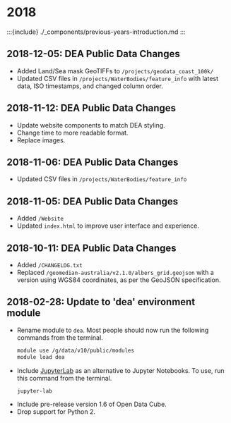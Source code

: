 # 2018

:::{include} ./_components/previous-years-introduction.md
:::

## 2018-12-05: DEA Public Data Changes

* Added Land/Sea mask GeoTIFFs to `/projects/geodata_coast_100k/`
* Updated CSV files in `/projects/WaterBodies/feature_info` with latest data, ISO timestamps, and changed column order.

## 2018-11-12: DEA Public Data Changes

* Update website components to match DEA styling.
* Change time to more readable format.
* Replace images.

## 2018-11-06: DEA Public Data Changes

- Updated CSV files in `/projects/WaterBodies/feature_info`

## 2018-11-05: DEA Public Data Changes

- Added `/Website`
- Updated `index.html` to improve user interface and experience.

## 2018-10-11: DEA Public Data Changes

- Added `/CHANGELOG.txt`
- Replaced `/geomedian-australia/v2.1.0/albers_grid.geojson` with a version using WGS84 coordinates, as per the GeoJSON specification.

## 2018-02-28: Update to 'dea' environment module

* Rename module to `dea`. Most people should now run the following commands from the terminal.
    ```bash
    module use /g/data/v10/public/modules
    module load dea
    ```
* Include [JupyterLab](https://blog.jupyter.org/jupyterlab-is-ready-for-users-5a6f039b8906) as an alternative to Jupyter Notebooks. To use, run this command from the terminal.
    ```bash
    jupyter-lab
    ```
* Include pre-release version 1.6 of Open Data Cube.
* Drop support for Python 2.

